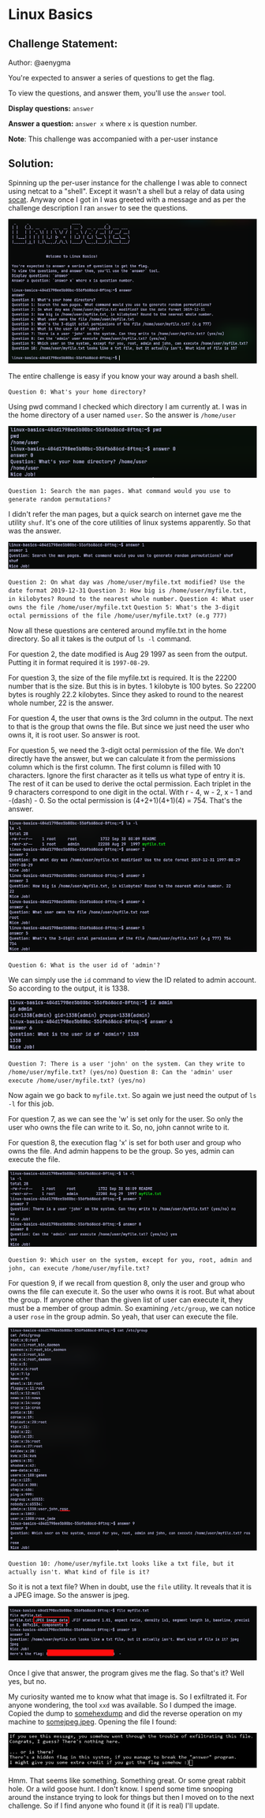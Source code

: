 # Linux Basics
## Challenge Statement:
Author: @aenygma

You're expected to answer a series of questions to get the flag.  

To view the questions, and answer them, you'll use the `answer` tool.  

**Display questions:** `answer`  

**Answer a question:** `answer x` where `x` is question number.

**Note**: This challenge was accompanied with a per-user instance

## Solution:
Spinning up the per-user instance for the challenge I was able to connect using netcat to a "shell". Except it wasn't a shell but a relay of data using [socat](https://linux.die.net/man/1/socat). Anyway once I got in I was greeted with a message and as per the challenge description I ran `answer` to see the questions.

![questions](assets/1.png)

The entire challenge is easy if you know your way around a bash shell.

`Question 0: What's your home directory?`

Using pwd command I checked which directory I am currently at. I was in the home directory of a user named `user`.  So the answer is `/home/user`

![answer 0](assets/2.png)

`Question 1: Search the man pages. What command would you use to generate random permutations?`

I didn't refer the man pages, but a quick search on internet gave me the utility `shuf`. It's one of the core utilities of linux systems apparently. So that was the answer.

![answer 1](assets/3.png)

`Question 2: On what day was /home/user/myfile.txt modified? Use the date format 2019-12-31`
`Question 3: How big is /home/user/myfile.txt, in kilobytes? Round to the nearest whole number.`
`Question 4: What user owns the file /home/user/myfile.txt`
`Question 5: What's the 3-digit octal permissions of the file /home/user/myfile.txt? (e.g 777)`

Now all these questions are centered around myfile.txt in the home directory. So all it takes is the output of `ls -l` command.

For question 2, the date modified is Aug 29 1997 as seen from the output. Putting it in format required it is `1997-08-29`.

For question 3, the size of the file myfile.txt is required. It is the 22200 number that is the size. But this is in bytes. 1 kilobyte is 100 bytes. So 22200 bytes is roughly 22.2 kilobytes. Since they asked to round to the nearest whole number, 22 is the answer.

For question 4, the user that owns is the 3rd column in the output. The next to that is the group that owns the file. But since we just need the user who owns it, it is root user. So answer is root.

For question 5, we need the 3-digit octal permission of the file. We don't directly have the answer, but we can calculate it from the permissions column which is the first column. The first column is filled with 10 characters. Ignore the first character as it tells us what type of entry it is. The rest of it can be used to derive the octal permission. Each triplet in the 9 characters correspond to one digit in the octal. With r - 4, w - 2, x - 1 and -(dash) - 0. So the octal permission is (4+2+1)(4+1)(4) = 754. That's the answer.

![answer 2,3,4,5](assets/4.png)

`Question 6: What is the user id of 'admin'?`

We can simply use the `id` command to view the ID related to admin account. So according to the output, it is 1338.

![answer 6](assets/5.png)

 `Question 7: There is a user 'john' on the system. Can they write to /home/user/myfile.txt? (yes/no)`
`Question 8: Can the 'admin' user execute /home/user/myfile.txt? (yes/no)`

Now again we go back to `myfile.txt`.  So again we just need the output of `ls -l` for this job.

For question 7, as we can see the 'w' is set only for the user. So only the user who owns the file can write to it. So, no, john cannot write to it.

For question 8, the execution flag 'x' is set for both user and group who owns the file. And admin happens to be the group. So yes, admin can execute the file.

![answer 7,8](assets/6.png)

`Question 9: Which user on the system, except for you, root, admin and john, can execute /home/user/myfile.txt?`

For question 9, if we recall from question 8, only the user and group who owns the file can execute it. So the user who owns it is root. But what about the group. If anyone other than the given list of user can execute it, they must be a member of group admin. So examining `/etc/group`, we can notice a user `rose` in the group admin. So yeah, that user can execute the file.

![answer 9](assets/7.png)

`Question 10: /home/user/myfile.txt looks like a txt file, but it actually isn't. What kind of file is it?`

So it is not a text file? When in doubt, use the `file` utility. It reveals that it is a JPEG image. So the answer is jpeg.

![answer 10](assets/8.png)

Once I give that answer, the program gives me the flag. So that's it? Well yes, but no.

My curiosity wanted me to know what that image is. So I exfiltrated it. For anyone wondering, the tool `xxd` was available. So I dumped the image. Copied the dump to [somehexdump](somehexdump) and did the reverse operation on my machine to [somejpeg.jpeg](somejpeg.jpeg). Opening the file I found:

![the jpeg](somejpeg.jpeg)

Hmm. That seems like something. Something great. Or some great rabbit hole. Or a wild goose hunt. I don't know. I spend some time snooping around the instance trying to look for things but then I moved on to the next challenge. So if I find anyone who found it (if it is real) I'll update. 




